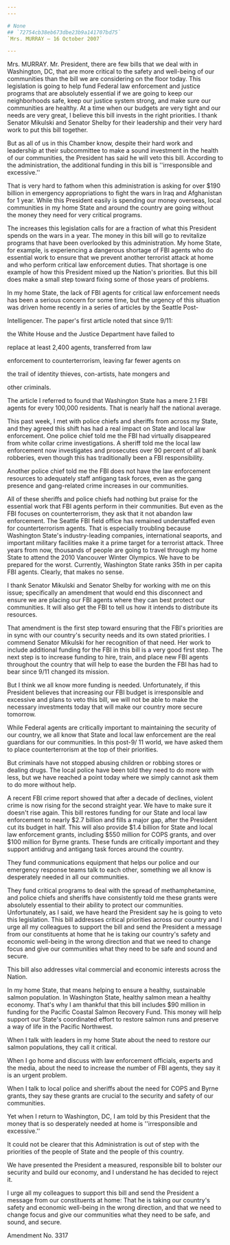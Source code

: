 ```yaml
---
---

# None
## `72754cb38eb673dbe23b9a141707bd75`
`Mrs. MURRAY — 16 October 2007`

---
```



Mrs. MURRAY. Mr. President, there are few bills that we deal with in 
Washington, DC, that are more critical to the safety and well-being of 
our communities than the bill we are considering on the floor today. 
This legislation is going to help fund Federal law enforcement and 
justice programs that are absolutely essential if we are going to keep 
our neighborhoods safe, keep our justice system strong, and make sure 
our communities are healthy. At a time when our budgets are very tight 
and our needs are very great, I believe this bill invests in the right 
priorities. I thank Senator Mikulski and Senator Shelby for their 
leadership and their very hard work to put this bill together.

But as all of us in this Chamber know, despite their hard work and 
leadership at their subcommittee to make a sound investment in the 
health of our communities, the President has said he will veto this 
bill. According to the administration, the additional funding in this 
bill is ''irresponsible and excessive.''

That is very hard to fathom when this administration is asking for 
over $190 billion in emergency appropriations to fight the wars in Iraq 
and Afghanistan for 1 year. While this President easily is spending our 
money overseas, local communities in my home State and around the 
country are going without the money they need for very critical 
programs.

The increases this legislation calls for are a fraction of what this 
President spends on the wars in a year. The money in this bill will go 
to revitalize programs that have been overlooked by this 
administration. My home State, for example, is experiencing a dangerous 
shortage of FBI agents who do essential work to ensure that we prevent 
another terrorist attack at home and who perform critical law 
enforcement duties. That shortage is one example of how this President 
mixed up the Nation's priorities. But this bill does make a small step 
toward fixing some of those years of problems.

In my home State, the lack of FBI agents for critical law enforcement 
needs has been a serious concern for some time, but the urgency of this 
situation was driven home recently in a series of articles by the 
Seattle Post-


Intelligencer. The paper's first article noted that since 9/11:



 the White House and the Justice Department have failed to 


 replace at least 2,400 agents, transferred from law 


 enforcement to counterterrorism, leaving far fewer agents on 


 the trail of identity thieves, con-artists, hate mongers and 


 other criminals.


The article I referred to found that Washington State has a mere 2.1 
FBI agents for every 100,000 residents. That is nearly half the 
national average.

This past week, I met with police chiefs and sheriffs from across my 
State, and they agreed this shift has had a real impact on State and 
local law enforcement. One police chief told me the FBI had virtually 
disappeared from white collar crime investigations. A sheriff told me 
the local law enforcement now investigates and prosecutes over 90 
percent of all bank robberies, even though this has traditionally been 
a FBI responsibility.

Another police chief told me the FBI does not have the law 
enforcement resources to adequately staff antigang task forces, even as 
the gang presence and gang-related crime increases in our communities.

All of these sheriffs and police chiefs had nothing but praise for 
the essential work that FBI agents perform in their communities. But 
even as the FBI focuses on counterterrorism, they ask that it not 
abandon law enforcement. The Seattle FBI field office has remained 
understaffed even for counterterrorism agents. That is especially 
troubling because Washington State's industry-leading companies, 
international seaports, and important military facilities make it a 
prime target for a terrorist attack. Three years from now, thousands of 
people are going to travel through my home State to attend the 2010 
Vancouver Winter Olympics. We have to be prepared for the worst. 
Currently, Washington State ranks 35th in per capita FBI agents. 
Clearly, that makes no sense.

I thank Senator Mikulski and Senator Shelby for working with me on 
this issue; specifically an amendment that would end this disconnect 
and ensure we are placing our FBI agents where they can best protect 
our communities. It will also get the FBI to tell us how it intends to 
distribute its resources.

That amendment is the first step toward ensuring that the FBI's 
priorities are in sync with our country's security needs and its own 
stated priorities. I commend Senator Mikulski for her recognition of 
that need. Her work to include additional funding for the FBI in this 
bill is a very good first step. The next step is to increase funding to 
hire, train, and place new FBI agents throughout the country that will 
help to ease the burden the FBI has had to bear since 9/11 changed its 
mission.

But I think we all know more funding is needed. Unfortunately, if 
this President believes that increasing our FBI budget is irresponsible 
and excessive and plans to veto this bill, we will not be able to make 
the necessary investments today that will make our country more secure 
tomorrow.


While Federal agents are critically important to maintaining the 
security of our country, we all know that State and local law 
enforcement are the real guardians for our communities. In this post-9/
11 world, we have asked them to place counterterrorism at the top of 
their priorities.

But criminals have not stopped abusing children or robbing stores or 
dealing drugs. The local police have been told they need to do more 
with less, but we have reached a point today where we simply cannot ask 
them to do more without help.

A recent FBI crime report showed that after a decade of declines, 
violent crime is now rising for the second straight year. We have to 
make sure it doesn't rise again. This bill restores funding for our 
State and local law enforcement to nearly $2.7 billion and fills a 
major gap, after the President cut its budget in half. This will also 
provide $1.4 billion for State and local law enforcement grants, 
including $550 million for COPS grants, and over $100 million for Byrne 
grants. These funds are critically important and they support antidrug 
and antigang task forces around the country.

They fund communications equipment that helps our police and our 
emergency response teams talk to each other, something we all know is 
desperately needed in all our communities.

They fund critical programs to deal with the spread of 
methamphetamine, and police chiefs and sheriffs have consistently told 
me these grants were absolutely essential to their ability to protect 
our communities. Unfortunately, as I said, we have heard the President 
say he is going to veto this legislation. This bill addresses critical 
priorities across our country and I urge all my colleagues to support 
the bill and send the President a message from our constituents at home 
that he is taking our country's safety and economic well-being in the 
wrong direction and that we need to change focus and give our 
communities what they need to be safe and sound and secure.

This bill also addresses vital commercial and economic interests 
across the Nation.

In my home State, that means helping to ensure a healthy, sustainable 
salmon population. In Washington State, healthy salmon mean a healthy 
economy. That's why I am thankful that this bill includes $90 million 
in funding for the Pacific Coastal Salmon Recovery Fund. This money 
will help support our State's coordinated effort to restore salmon runs 
and preserve a way of life in the Pacific Northwest.

When I talk with leaders in my home State about the need to restore 
our salmon populations, they call it critical.

When I go home and discuss with law enforcement officials, experts 
and the media, about the need to increase the number of FBI agents, 
they say it is an urgent problem.

When I talk to local police and sheriffs about the need for COPS and 
Byrne grants, they say these grants are crucial to the security and 
safety of our communities.

Yet when I return to Washington, DC, I am told by this President that 
the money that is so desperately needed at home is ''irresponsible and 
excessive.''

It could not be clearer that this Administration is out of step with 
the priorities of the people of State and the people of this country.

We have presented the President a measured, responsible bill to 
bolster our security and build our economy, and I understand he has 
decided to reject it.

I urge all my colleagues to support this bill and send the President 
a message from our constituents at home: That he is taking our 
country's safety and economic well-being in the wrong direction, and 
that we need to change focus and give our communities what they need to 
be safe, and sound, and secure.















 Amendment No. 3317
